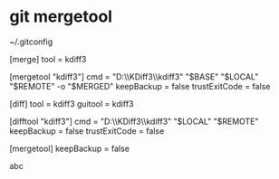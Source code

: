 # git mergetool
~/.gitconfig

[merge]
	tool = kdiff3

[mergetool "kdiff3"]
	cmd = \"D:\\\\KDiff3\\\\kdiff3\" "$BASE" "$LOCAL" "$REMOTE" -o "$MERGED"
  keepBackup = false
  trustExitCode = false	

[diff]
    tool = kdiff3
    guitool = kdiff3    

[difftool "kdiff3"]
    cmd = \"D:\\\\KDiff3\\\\kdiff3\" "$LOCAL" "$REMOTE"
    keepBackup = false
    trustExitCode = false

[mergetool]
    keepBackup = false

abc
